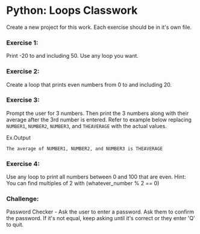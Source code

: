 # Python: Loops Classwork

Create a new project for this work. Each exercise should be in it's own file.

### Exercise 1:
Print -20 to and including 50. Use any loop you want.

### Exercise 2:
Create a loop that prints even numbers from 0 to and including 20.

### Exercise 3:
Prompt the user for 3 numbers. Then print the 3 numbers along with their average after the 3rd number is entered. Refer to example below replacing ```NUMBER1```, ```NUMBER2```, ```NUMBER3```, and ```THEAVERAGE``` with the actual values. 

Ex.Output
```
The average of NUMBER1, NUMBER2, and NUMBER3 is THEAVERAGE
```

### Exercise 4:
Use any loop to print all numbers between 0 and 100 that are even. Hint: You can find multiples of 2 with (whatever_number % 2 == 0)

### Challenge:
Password Checker - Ask the user to enter a password. Ask them to confirm the password. If it's not equal, keep asking until it's correct or they enter 'Q' to quit.



